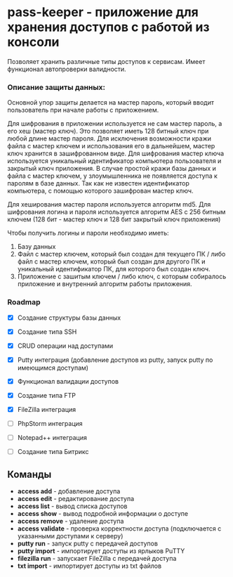 # pass-keeper - приложение для хранения доступов с работой из консоли

Позволяет хранить различные типы доступов к сервисам. Имеет функционал автопроверки валидности.

### Описание защиты данных:

Основной упор защиты делается на мастер пароль, который вводит пользователь при начале работы с приложением.

Для шифрования в приложении используется не сам мастер пароль, а его хеш (мастер ключ). Это позволяет иметь 128 битный ключ при любой длине мастер пароля.
Для исключения возможности кражи файла с мастер ключем и использования его в дальнейшем, мастер ключ хранится в зашифрованном виде. Для шифрования мастер ключа используется уникальный идентификатор компьютера пользователя и закрытый ключ приложения. В случае простой кражи базы данных и файла с мастер ключем, у злоумышленника не появляется доступа к паролям в базе данных. Так как не известен идентификатор компьютера, с помощью которого зашифрован мастер ключ.

Для хеширования мастер пароля используется алгоритм md5. Для шифрования логина и пароля используется алгоритм AES с 256 битным ключем (128 бит - мастер ключ и 128 бит закрытый ключ приложения)

Чтобы получить логины и пароли необходимо иметь:
1. Базу данных
2. Файл с мастер ключем, который был создан для текущего ПК / либо файл с мастер ключем, который был создан для другого ПК и уникальный идентификатор ПК, для которого был создан ключ.
3. Приложение с зашитым ключем / либо ключ, с которым собиралось приложение и внутренний алгоритм работы приложения.

### Roadmap
- [x] Создание структуры базы данных
- [x] Создание типа SSH
- [x] CRUD операции над доступами
- [x] Putty интеграция (добавление доступов из putty, запуск putty по имеющимся доступам)
- [x] Функционал валидации доступов
- [x] Создание типа FTP
- [x] FileZilla интеграция
- [ ] PhpStorm интеграция
- [ ] Notepad++ интеграция
- [ ] Создание типа Битрикс


## Команды
- **access add** - добавление доступа
- **access edit** - редактирование доступа
- **access list** - вывод списка доступов
- **access show** - вывод подробной информации о доступе
- **access remove** - удаление доступа
- **access validate** - проверка корректности доступа (подключается с указанными доступами к серверу)
- **putty run** - запуск putty с передачей доступов
- **putty import** - импортирует доступы из ярлыков PuTTY
- **filezilla run** - запускает FileZilla с передачей доступа
- **txt import** - импортирует доступы из txt файлов